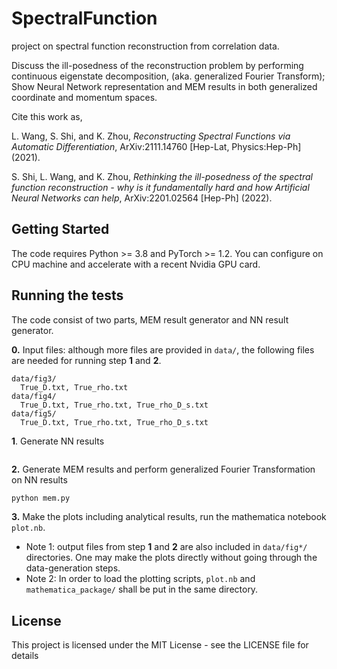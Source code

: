 # SpectralFunction
project on spectral function reconstruction from correlation data.

Discuss the ill-posedness of the reconstruction problem by performing continuous eigenstate decomposition, (aka. generalized Fourier Transform); 
Show Neural Network representation and MEM results in both generalized coordinate and momentum spaces.

Cite this work as,

L. Wang, S. Shi, and K. Zhou, *Reconstructing Spectral Functions via Automatic Differentiation*, ArXiv:2111.14760 [Hep-Lat, Physics:Hep-Ph] (2021).

S. Shi, L. Wang, and K. Zhou, *Rethinking the ill-posedness of the spectral function reconstruction - why is it fundamentally hard and how Artificial Neural Networks can help*, ArXiv:2201.02564 [Hep-Ph] (2022).

## Getting Started

The code requires Python >= 3.8 and PyTorch >= 1.2. You can configure on CPU machine and accelerate with a recent Nvidia GPU card.

## Running the tests

The code consist of two parts, MEM result generator and NN result generator.

**0.** Input files: although more files are provided in ```data/```, the following files are needed for running step **1** and **2**.
```
data/fig3/
  True_D.txt, True_rho.txt
data/fig4/
  True_D.txt, True_rho.txt, True_rho_D_s.txt
data/fig5/
  True_D.txt, True_rho.txt, True_rho_D_s.txt
```

**1**. Generate NN results
```python

```

**2.** Generate MEM results and perform generalized Fourier Transformation on NN results
```python
python mem.py
```

**3.** Make the plots including analytical results, run the mathematica notebook ```plot.nb```.
* Note 1: output files from step **1** and **2** are also included in ```data/fig*/``` directories. One may make the plots directly without going through the data-generation steps.
* Note 2: In order to load the plotting scripts, ```plot.nb``` and ```mathematica_package/``` shall be put in the same directory.


## License

This project is licensed under the MIT License - see the LICENSE file for details
